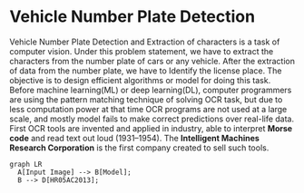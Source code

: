 # Vehicle Number Plate Detection
Vehicle Number Plate Detection and Extraction of characters is a task of computer vision. Under this problem statement, we have to extract the characters from the number plate of cars or any vehicle. After the extraction of data from the number plate, we have to Identify the license place. The objective is to design efficient algorithms or model for doing this task. Before machine learning(ML) or deep learning(DL), computer programmers are using the pattern matching technique of solving OCR task, but due to less computation power at that time OCR programs are not used at a large scale, and mostly model fails to make correct predictions over real-life data. First OCR tools are invented and applied in industry, able to interpret **Morse code** and read text out loud (1931–1954). The **Intelligent Machines Research Corporation** is the first company created to sell such tools.
```mermaid
graph LR
  A[Input Image] --> B[Model];
  B --> D[HR05AC2013];
```
